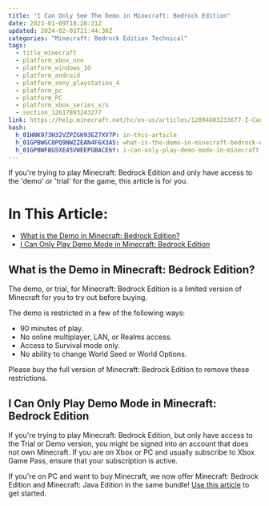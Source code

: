 ```yaml
---
title: "I Can Only See The Demo in Minecraft: Bedrock Edition"
date: 2023-01-09T18:28:21Z
updated: 2024-02-01T21:44:38Z
categories: "Minecraft: Bedrock Edition Technical"
tags:
  - title_minecraft
  - platform_xbox_one
  - platform_windows_10
  - platform_android
  - platform_sony_playstation_4
  - platform_pc
  - platform_PC
  - platform_xbox_series_x/s
  - section_12617893243277
link: https://help.minecraft.net/hc/en-us/articles/12094603233677-I-Can-Only-See-The-Demo-in-Minecraft-Bedrock-Edition
hash:
  h_01HNK973H32VZPZGK93EZ7XV7P: in-this-article
  h_01GPBWGC8PQ9NWZZEAN4F6X3A5: what-is-the-demo-in-minecraft-bedrock-edition
  h_01GPBWFBG5XE45VWEEPGBACE6Y: i-can-only-play-demo-mode-in-minecraft-bedrock-edition
---
```


If you're trying to play Minecraft: Bedrock Edition and only have access to the 'demo' or 'trial' for the game, this article is for you.

# In This Article:

- [What is the Demo in Minecraft: Bedrock Edition?](#what-is-the-demo-in-minecraft-bedrock-edition)
- [I Can Only Play Demo Mode in Minecraft: Bedrock Edition](#i-can-only-play-demo-mode-in-minecraft-bedrock-edition)

## What is the Demo in Minecraft: Bedrock Edition?

The demo, or trial, for Minecraft: Bedrock Edition is a limited version of Minecraft for you to try out before buying.

The demo is restricted in a few of the following ways:

- 90 minutes of play.
- No online multiplayer, LAN, or Realms access.
- Access to Survival mode only.
- No ability to change World Seed or World Options.

Please buy the full version of Minecraft: Bedrock Edition to remove these restrictions.

## I Can Only Play Demo Mode in Minecraft: Bedrock Edition

If you're trying to play Minecraft: Bedrock Edition, but only have access to the Trial or Demo version, you might be signed into an account that does not own Minecraft. If you are on Xbox or PC and usually subscribe to Xbox Game Pass, ensure that your subscription is active.

If you're on PC and want to buy Minecraft, we now offer Minecraft: Bedrock Edition and Minecraft: Java Edition in the same bundle! [Use this article](./Minecraft-Java-Bedrock-Edition-for-PC-FAQ.md) to get started.
